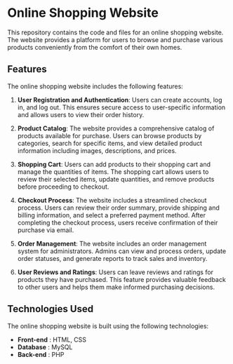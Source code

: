 # Online Shopping Website

This repository contains the code and files for an online shopping website. The website provides a platform for users to browse and purchase various products conveniently from the comfort of their own homes.

## Features

The online shopping website includes the following features:

1. **User Registration and Authentication**: Users can create accounts, log in, and log out. This ensures secure access to user-specific information and allows users to view their order history.

2. **Product Catalog**: The website provides a comprehensive catalog of products available for purchase. Users can browse products by categories, search for specific items, and view detailed product information including images, descriptions, and prices.

3. **Shopping Cart**: Users can add products to their shopping cart and manage the quantities of items. The shopping cart allows users to review their selected items, update quantities, and remove products before proceeding to checkout.

4. **Checkout Process**: The website includes a streamlined checkout process. Users can review their order summary, provide shipping and billing information, and select a preferred payment method. After completing the checkout process, users receive confirmation of their purchase via email.

5. **Order Management**: The website includes an order management system for administrators. Admins can view and process orders, update order statuses, and generate reports to track sales and inventory.

6. **User Reviews and Ratings**: Users can leave reviews and ratings for products they have purchased. This feature provides valuable feedback to other users and helps them make informed purchasing decisions.

## Technologies Used

The online shopping website is built using the following technologies:

- **Front-end**  : HTML, CSS
- **Database**   : MySQL
- **Back-end**   : PHP


